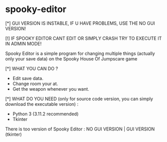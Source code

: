 # spooky-editor
[*] GUI VERSION IS INSTABLE, IF U HAVE PROBLEMS, USE THE NO GUI VERSION!

[!] IF SPOOKY EDITOR CANT EDIT OR SIMPLY CRASH TRY TO EXECUTE IT IN ADMIN MODE!

Spooky Editor is a simple program for changing multiple things (actually only your save data) on the Spooky House Of Jumpscare game

[*] WHAT YOU CAN DO ?
- Edit save data.
- Change room your at.
- Get the weapon whenever you want.

[*] WHAT DO YOU NEED (only for source code version, you can simply download the executable version) :
- Python 3 (3.11.2 recommended)
- Tkinter

There is too version of Spooky Editor : NO GUI VERSION  |  GUI VERSION (tkinter)
